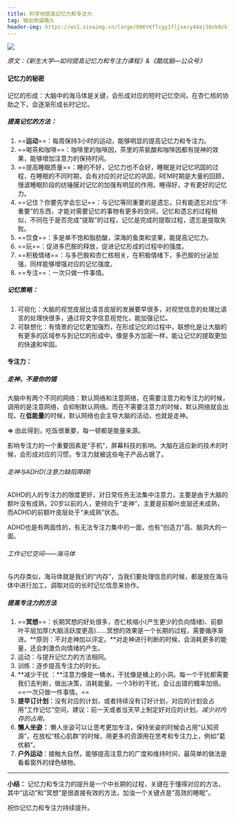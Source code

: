 ```yaml
---
title: 科学地提高记忆力和专注力
tag: 输出倒逼输入
header-img: https://ws1.sinaimg.cn/large/006tKfTcgy1fljxery44aj30zk0zk7bk.jpg
---
```

![](https://ws2.sinaimg.cn/large/006tKfTcgy1fk8dvkh6m7j308c08c3z0.jpg)

*原文：《新生大学—如何提高记忆力和专注力课程》&《酷炫脑—公众号》*

#### 记忆力的秘密

记忆的形成：大脑中的海马体是关键，会形成对应的短时记忆空间，在杏仁核的协助之下，会逐渐形成长时记忆。

##### 提高记忆的方法：

1. ==**运动**==：每周保持3小时的运动，能够明显的提高记忆力和专注力。
2. ==喝茶和咖啡==：咖啡里的咖啡因，茶里的茶氨酸和咖啡因都有提神的效果，能够增加注意力的保持时间。
3. ==提高睡眠质量==：睡的不好，记忆力也不会好，睡眠是对记忆巩固的过程，在睡眠的不同时期，会有对应的对记忆的巩固，REM时期是大量的回顾，慢波睡眠阶段的纺锤膜对记忆的加强有明显的作用。睡得好，才有更好的记忆力。
4. ==记住？你要先学会忘记==：与记忆等同重要的是遗忘，只有能遗忘对应“不重要”的东西，才能对需要记忆的事物有更多的空间，记忆和遗忘的过程相似，不同在于是否完成“提取”的过程，记忆是完成的提取过程，遗忘是提取失败。
5. ==饮食==：多是单不饱和脂肪酸，深海的鱼类和坚果，能提高记忆力。
6. ==玩==：促进多巴胺的释放，促进记忆形成的过程中的强度。
7. ==积极情绪==：与多巴胺和杏仁核相关，在积极情绪下，多巴胺的分泌加强，同样能够增强对应的记忆强度。
8. ==专注==：一次只做一件事情。

##### 记忆策略：

1. 可视化：大脑的视觉皮层比语言皮层的发展要早很多，对视觉信息的处理比语言的处理快很多，通过将文字信息视觉化，能加强记忆。
2. 可联想化：有情景的记忆更加强烈，在形成记忆的过程中，联想化是让大脑的有更多的区域参与到记忆的形成中，像是多方加密一样，能让记忆的提取更加的快速和牢固。

#### 专注力：

##### 走神，不是你的错

大脑中有两个不同的网络：默认网络和注意网络，在需要注意力和专注力的时候，调用的是注意网络，会抑制默认网络。而在不需要注意力的时候，默认网络就会出现。在**低能量**的时候，默认网络也会主导大脑的活动，也就是走神。

**=>** 由此得到，吃饭很重要，每一顿都是能量来源。

影响专注力的一个重要因素是“手机”，屏幕科技的影响。大脑在适应新的技术的时候，会形成对应的习惯，专注力就被这些电子产品占据了。

###### 走神与ADHD(注意力缺陷障碍)

ADHD的人的专注力的限度更好，对日常任务无法集中注意力，主要是由于大脑的额叶没有成熟，20岁以前的人，更倾向于“走神”，主要是前额叶皮层还未成熟，而ADHD的前额叶皮层处于“未成熟”状态。

ADHD也是有两面性的，有无法专注力集中的一面，也有“创造力”高、脑洞大的一面。

###### 工作记忆空间——海马体

与内存类似，海马体就是我们的“内存”，当我们要处理信息的时候，都是放在海马体中进行加工，调取对应的长时记忆信息来协作。

##### 提高专注力的方法

1. ==**冥想**==：长期冥想的好处很多，杏仁核缩小(产生更少的负向情绪)、前额叶平层加厚(大脑活跃度更高)……冥想的效果是一个长期的过程，需要循序渐进。**原则：不对走神加以评定。**对走神进行判断的时候，会消耗更多的能量，还会刺激负向情绪的产生。
2. 运动：与提升记忆力的方法相同。
3. 训练：逐步提高专注力的时长。
4. **减少干扰 ：**注意力像是一桶水，干扰像是桶上的小洞。每一个干扰都需要我们去判断，做出决策，消耗能量。一个3秒的干扰，会让出错的概率加倍。==一次只做一件事情。==
5. **提早订计划**：没有对应的计划，或者持续没有订好计划，对应的计划会占用“工作记忆”空间，建议：前一天或者当天早上制定好对应的计划。*减少对内存的占用。*
6. **懒人坐姿：** 懒人坐姿可以让思考更加专注，保持坐姿的时候会占用“认知资源”，在放松“核心肌群”的时候，用更多的资源用在思考和专注力上，例如“葛优躺”。
7. **户外运动**：接触大自然，能够提高注意力的广度和维持时间，最简单的做法是看看窗外的绿色植物。

------

**小结：** 记忆力和专注力的提升是一个中长期的过程，关键在于懂得对应的方法，其中“运动”和“冥想”是很直接有效的方法，加油一个关键点是“高效的睡眠”。

祝你记忆力和专注力持续提升。

